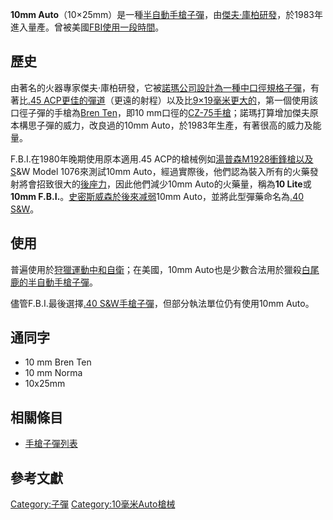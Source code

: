 **10mm
Auto**（10×25mm）是一種[半自動手槍](../Page/半自動手槍.md "wikilink")[子彈](../Page/子彈.md "wikilink")，由[傑夫·庫柏研發](../Page/傑夫·庫柏.md "wikilink")，於1983年進入量產。曾被美國[FBI使用一段時間](../Page/联邦调查局.md "wikilink")。

## 歷史

由著名的火器專家傑夫·庫柏研發，它被[諾瑪公司設計為一種中口徑規格子彈](../Page/諾瑪精密.md "wikilink")，有著比[.45
ACP更佳的彈道](../Page/.45_ACP.md "wikilink")（更遠的射程）以及比[9×19毫米更大的](../Page/9×19mm鲁格弹.md "wikilink")，第一個使用該口徑子彈的手槍為[Bren
Ten](../Page/布倫十式半自動手槍.md "wikilink")，即10
mm口徑的[CZ-75手槍](../Page/CZ-75手槍.md "wikilink")；諾瑪打算增加傑夫原本構思子彈的威力，改良過的10mm
Auto，於1983年生產，有著很高的威力及能量。

F.B.I.在1980年晚期使用原本適用.45
ACP的槍械例如[湯普森M1928衝鋒槍以及S](../Page/湯普森衝鋒槍.md "wikilink")\&W
Model 1076來測試10mm
Auto，經過實際後，他們認為裝入所有的火藥發射將會招致很大的[後座力](../Page/後座力.md "wikilink")，因此他們減少10mm
Auto的火藥量，稱為**10 Lite**或**10mm
F.B.I.**。[史密斯威森於後來减弱](../Page/史密斯威森.md "wikilink")10mm
Auto，並將此型彈藥命名為[.40 S\&W](../Page/.40_S&W.md "wikilink")。

## 使用

普遍使用於[狩獵運動中和自衛](../Page/狩獵.md "wikilink")；在美國，10mm
Auto也是少數合法用於獵殺[白尾鹿的半自動手槍子彈](../Page/白尾鹿.md "wikilink")。

儘管F.B.I.最後選擇[.40
S\&W手槍子彈](../Page/.40_S&W.md "wikilink")，但部分執法單位仍有使用10mm
Auto。

## 通同字

  - 10 mm Bren Ten
  - 10 mm Norma
  - 10x25mm

## 相關條目

  - [手槍子彈列表](../Page/手槍子彈列表.md "wikilink")

## 參考文獻

<div class="references-small">

<references>

</references>

</div>

[Category:子彈](https://zh.wikipedia.org/wiki/Category:子彈 "wikilink")
[Category:10毫米Auto槍械](https://zh.wikipedia.org/wiki/Category:10毫米Auto槍械 "wikilink")